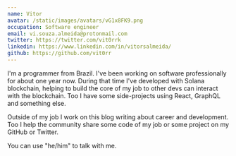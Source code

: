 ```yaml
---
name: Vitor
avatar: /static/images/avatars/vG1x8FK9.png
occupation: Software engineer
email: vi.souza.almeida@protonmail.com
twitter: https://twitter.com/vit0rrk
linkedin: https://www.linkedin.com/in/vitorsalmeida/
github: https://github.com/vit0rr
---
```


I'm a programmer from Brazil. I've been working on software professionally for about one year now. During that time I've developed with Solana blockchain, helping to build the core of my job to other devs can interact with the blockchain. Too I have some side-projects using React, GraphQL and something else.

Outside of my job I work on this blog writing about career and development. Too I help the community share some code of my job or some project on my GitHub or Twitter.

You can use "he/him" to talk with me.
